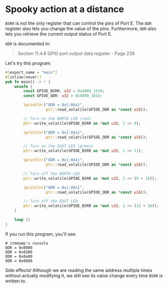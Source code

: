 # Spooky action at a distance

`BSRR` is not the only register that can control the pins of Port E. The `ODR`
register also lets you change the value of the pins. Furthermore, `ODR` also
lets you retrieve the current output status of Port E.

`ODR` is documented in:

> Section 11.4.6 GPIO port output data register - Page 239

Let's try this program:

``` rust
#[export_name = "main"]
#[inline(never)]
pub fn main() -> ! {
    unsafe {
        const GPIOE_BSRR: u32 = 0x4800_1018;
        const GPIOE_ODR: u32 = 0x4800_1014;

        iprintln!("ODR = 0x{:04x}",
                  ptr::read_volatile(GPIOE_ODR as *const u16));

        // Turn on the NORTH LED (red)
        ptr::write_volatile(GPIOE_BSRR as *mut u32, 1 << 9);

        iprintln!("ODR = 0x{:04x}",
                  ptr::read_volatile(GPIOE_ODR as *const u16));

        // Turn on the EAST LED (green)
        ptr::write_volatile(GPIOE_BSRR as *mut u32, 1 << 11);

        iprintln!("ODR = 0x{:04x}",
                  ptr::read_volatile(GPIOE_ODR as *const u16));

        // Turn off the NORTH LED
        ptr::write_volatile(GPIOE_BSRR as *mut u32, 1 << (9 + 16));

        iprintln!("ODR = 0x{:04x}",
                  ptr::read_volatile(GPIOE_ODR as *const u16));

        // Turn off the EAST LED
        ptr::write_volatile(GPIOE_BSRR as *mut u32, 1 << (11 + 16));
    }

    loop {}
}

```

If you run this program, you'll see:

```
# itmdump's console
ODR = 0x0000
ODR = 0x0200
ODR = 0x0a00
ODR = 0x0800
```

Side effects! Although we are reading the same address multiple times without
actually modifying it, we still see its value change every time `BSRR` is
written to.
